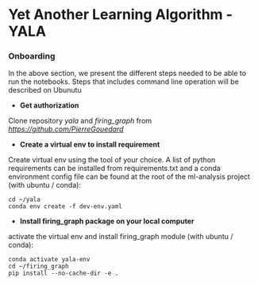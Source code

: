 # Yet Another Learning Algorithm - YALA


### Onboarding

In the above section, we present the different steps needed to be able to run the notebooks. Steps that includes command 
line operation will be described on Ubunutu
 
  * **Get authorization**
  
  Clone repository *yala* and *firing_graph* from *https://github.com/PierreGouedard*
    
  * **Create a virtual env to install requirement**
  
  Create virtual env using the tool of your choice. A list of python requirements can be installed from requirements.txt 
  and a conda environment config file can be found  at the root of the ml-analysis project (with ubuntu / conda):
    
    cd ~/yala
    conda env create -f dev-env.yaml
  
  * **Install firing_graph package on your local computer**
  
  activate the virtual env and install firing_graph module (with ubuntu / conda):
    
    conda activate yala-env
    cd ~/firing_graph
    pip install --no-cache-dir -e .
  
